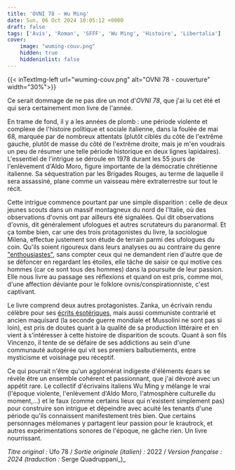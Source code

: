 ```yaml
---
title: 'OVNI 78 - Wu Ming'
date: Sun, 06 Oct 2024 10:05:12 +0000
draft: false
tags: ['Avis', 'Roman', 'SFFF', 'Wu Ming', 'Histoire', 'Libertalia']
cover: 
    image: "wuming-couv.png"
    hidden: true
    hiddeninlist: false
---
```


{{< inTextImg-left url="wuming-couv.png" alt="OVNI 78 - couverture" width="30%">}} 

Ce serait dommage de ne pas dire un mot d'_OVNI 78_, que j'ai lu cet été et qui sera certainement mon livre de l'année.

En trame de fond, il y a les années de plomb : une période violente et complexe de l'histoire politique et sociale italienne, dans la foulée de mai 68, marquée par de nombreux attentats (plutôt ciblés du côté de l'extrême gauche, plutôt de masse du côté de l'extrême droite, mais je m'en voudrais un peu de résumer une telle période historique en deux lignes lapidaires).  L'essentiel de l'intrigue se déroule en 1978 durant les 55 jours de l'enlèvement d'Aldo Moro, figure importante de la démocratie chrétienne italienne. Sa séquestration par les Brigades Rouges, au terme de laquelle il sera assassiné, plane comme un vaisseau mère extraterrestre sur tout le récit.

Cette intrigue commence pourtant par une simple disparition : celle de deux jeunes scouts dans un massif montagneux du nord de l'Italie, où des observations d'ovnis ont par ailleurs été signalées. Qui dit observations d'ovnis, dit généralement ufologues et autres scrutateurs du paranormal. Et ça tombe bien, car une des trois protagonistes du livre, la sociologue Milena, effectue justement son étude de terrain parmi des ufologues du coin. Qu'ils soient rigoureux dans leurs analyses ou au contraire du genre ["enthousiastes"](https://i.kym-cdn.com/photosoriginal/000/183/103/alens.jpg), sans compter ceux qui ne demandent rien d'autre que de se défoncer en regardant les étoiles, elle tâche de saisir ce qui motive ces hommes (car ce sont tous des hommes) dans la poursuite de leur passion. Elle nous livre au passage ses réflexions et quand on est pris, comme moi, d'une affection déviante pour le folklore ovnis/conspirationniste, c'est captivant.

Le livre comprend deux autres protagonistes. Zanka, un écrivain rendu célèbre pour ses [écrits ésotériques](https://i.kym-cdn.com/photosoriginal/000/183/103/alens.jpg), mais aussi communiste contrarié et ancien maquisard (la seconde guerre mondiale et Mussolini ne sont pas si loin), est pris de doutes quant à la qualité de sa production littéraire et en vient à s'intéresser à cette histoire de disparition de scouts. Quant à son fils Vincenzo, il tente de se défaire de ses addictions au sein d'une communauté autogérée qui vit ses premiers balbutiements, entre mysticisme et voisinage peu réceptif.

Ce qui pourrait n'être qu'un agglomérat indigeste d'éléments épars se révèle être un ensemble cohérent et passionnant, que j'ai dévoré avec un appétit rare. Le collectif d'écrivains italiens Wu Ming y mélange le vrai (l'époque violente, l'enlèvement d'Aldo Moro, l'atmosphère culturelle du moment,...) et le faux (comme certains lieux qui n'existent simplement pas) pour construire son intrigue et dépeindre avec acuité les tenants d'une période qu'ils connaissent manifestement très bien. Que certains personnages mélomanes y partagent leur passion pour le krautrock, et autres expérimentations sonores de l'époque, ne gâche rien. Un livre nourrissant.

_Titre original :_ Ufo 78 / _Sortie originale (italien) :_ 2022 / _Version française : 2024 (traduction :_ Serge Quadruppani_)_